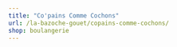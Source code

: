 ```yaml
---
title: "Co'pains Comme Cochons"
url: /la-bazoche-gouet/copains-comme-cochons/
shop: boulangerie
---
```


